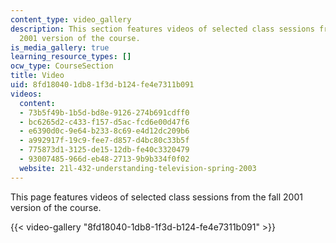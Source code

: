 ```yaml
---
content_type: video_gallery
description: This section features videos of selected class sessions from the fall
  2001 version of the course.
is_media_gallery: true
learning_resource_types: []
ocw_type: CourseSection
title: Video
uid: 8fd18040-1db8-1f3d-b124-fe4e7311b091
videos:
  content:
  - 73b5f49b-1b5d-bd8e-9126-274b691cdff0
  - bc6265d2-c433-f157-d5ac-fcd6e00d47f6
  - e6390d0c-9e64-b233-8c69-e4d12dc209b6
  - a992917f-19c9-fee7-d857-d4bc80c33b5f
  - 775873d1-3125-de15-12db-fe40c3320479
  - 93007485-966d-eb48-2713-9b9b334f0f02
  website: 21l-432-understanding-television-spring-2003
---
```


This page features videos of selected class sessions from the fall 2001 version of the course.

{{< video-gallery "8fd18040-1db8-1f3d-b124-fe4e7311b091" >}}

